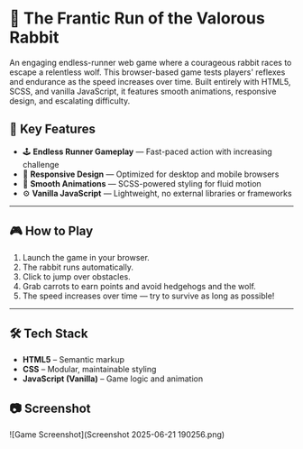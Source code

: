 
# 🐇 The Frantic Run of the Valorous Rabbit

An engaging endless-runner web game where a courageous rabbit races to escape a relentless wolf. This browser-based game tests players' reflexes and endurance as the speed increases over time. Built entirely with HTML5, SCSS, and vanilla JavaScript, it features smooth animations, responsive design, and escalating difficulty.

## 🚀 Key Features

- 🕹️ **Endless Runner Gameplay** — Fast-paced action with increasing challenge
- 📱 **Responsive Design** — Optimized for desktop and mobile browsers
- 🎨 **Smooth Animations** — SCSS-powered styling for fluid motion
- ⚙️ **Vanilla JavaScript** — Lightweight, no external libraries or frameworks

---

## 🎮 How to Play

1. Launch the game in your browser.
2. The rabbit runs automatically.
3. Click to jump over obstacles.
4. Grab carrots to earn points and avoid hedgehogs and the wolf.
5. The speed increases over time — try to survive as long as possible!

---

## 🛠️ Tech Stack

- **HTML5** – Semantic markup
- **CSS** – Modular, maintainable styling
- **JavaScript (Vanilla)** – Game logic and animation

## 📷 Screenshot

![Game Screenshot](Screenshot 2025-06-21 190256.png)




